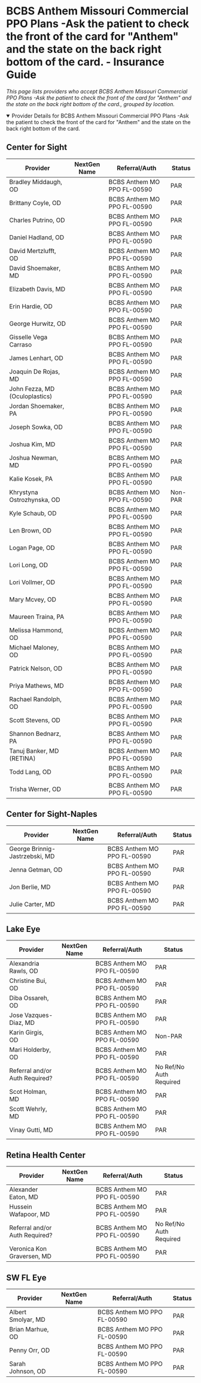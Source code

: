 # BCBS Anthem Missouri Commercial PPO Plans -Ask the patient to check the front of the card for "Anthem" and the state on the back right bottom of the card. - Insurance Guide

*This page lists providers who accept BCBS Anthem Missouri Commercial PPO Plans -Ask the patient to check the front of the card for "Anthem" and the state on the back right bottom of the card., grouped by location.*

<details open><summary>Provider Details for BCBS Anthem Missouri Commercial PPO Plans -Ask the patient to check the front of the card for "Anthem" and the state on the back right bottom of the card.</summary>

## Center for Sight

| Provider | NextGen Name | Referral/Auth | Status |
|----------|-------------|--------------|--------|
| Bradley Middaugh, OD |  | BCBS Anthem MO PPO FL-00590 | PAR |
| Brittany Coyle, OD |  | BCBS Anthem MO PPO FL-00590 | PAR |
| Charles Putrino, OD |  | BCBS Anthem MO PPO FL-00590 | PAR |
| Daniel Hadland, OD |  | BCBS Anthem MO PPO FL-00590 | PAR |
| David Mertzlufft, OD |  | BCBS Anthem MO PPO FL-00590 | PAR |
| David Shoemaker, MD |  | BCBS Anthem MO PPO FL-00590 | PAR |
| Elizabeth Davis, MD |  | BCBS Anthem MO PPO FL-00590 | PAR |
| Erin Hardie, OD |  | BCBS Anthem MO PPO FL-00590 | PAR |
| George Hurwitz, OD |  | BCBS Anthem MO PPO FL-00590 | PAR |
| Gisselle Vega Carraso |  | BCBS Anthem MO PPO FL-00590 | PAR |
| James Lenhart, OD |  | BCBS Anthem MO PPO FL-00590 | PAR |
| Joaquin De Rojas, MD |  | BCBS Anthem MO PPO FL-00590 | PAR |
| John Fezza, MD (Oculoplastics) |  | BCBS Anthem MO PPO FL-00590 | PAR |
| Jordan Shoemaker, PA |  | BCBS Anthem MO PPO FL-00590 | PAR |
| Joseph Sowka, OD |  | BCBS Anthem MO PPO FL-00590 | PAR |
| Joshua Kim, MD |  | BCBS Anthem MO PPO FL-00590 | PAR |
| Joshua Newman, MD |  | BCBS Anthem MO PPO FL-00590 | PAR |
| Kalie Kosek, PA |  | BCBS Anthem MO PPO FL-00590 | PAR |
| Khrystyna Ostrozhynska, OD |  | BCBS Anthem MO PPO FL-00590 | Non-PAR |
| Kyle Schaub, OD |  | BCBS Anthem MO PPO FL-00590 | PAR |
| Len Brown, OD |  | BCBS Anthem MO PPO FL-00590 | PAR |
| Logan Page, OD |  | BCBS Anthem MO PPO FL-00590 | PAR |
| Lori Long, OD |  | BCBS Anthem MO PPO FL-00590 | PAR |
| Lori Vollmer, OD |  | BCBS Anthem MO PPO FL-00590 | PAR |
| Mary Mcvey, OD |  | BCBS Anthem MO PPO FL-00590 | PAR |
| Maureen Traina, PA |  | BCBS Anthem MO PPO FL-00590 | PAR |
| Melissa Hammond, OD |  | BCBS Anthem MO PPO FL-00590 | PAR |
| Michael Maloney, OD |  | BCBS Anthem MO PPO FL-00590 | PAR |
| Patrick Nelson, OD |  | BCBS Anthem MO PPO FL-00590 | PAR |
| Priya Mathews, MD |  | BCBS Anthem MO PPO FL-00590 | PAR |
| Rachael Randolph, OD |  | BCBS Anthem MO PPO FL-00590 | PAR |
| Scott Stevens, OD |  | BCBS Anthem MO PPO FL-00590 | PAR |
| Shannon Bednarz, PA |  | BCBS Anthem MO PPO FL-00590 | PAR |
| Tanuj Banker, MD (RETINA) |  | BCBS Anthem MO PPO FL-00590 | PAR |
| Todd Lang, OD |  | BCBS Anthem MO PPO FL-00590 | PAR |
| Trisha Werner, OD |  | BCBS Anthem MO PPO FL-00590 | PAR |

## Center for Sight-Naples

| Provider | NextGen Name | Referral/Auth | Status |
|----------|-------------|--------------|--------|
| George Brinnig-Jastrzebski, MD |  | BCBS Anthem MO PPO FL-00590 | PAR |
| Jenna Getman, OD |  | BCBS Anthem MO PPO FL-00590 | PAR |
| Jon Berlie, MD |  | BCBS Anthem MO PPO FL-00590 | PAR |
| Julie Carter, MD |  | BCBS Anthem MO PPO FL-00590 | PAR |

## Lake Eye 

| Provider | NextGen Name | Referral/Auth | Status |
|----------|-------------|--------------|--------|
| Alexandria Rawls, OD |  | BCBS Anthem MO PPO FL-00590 | PAR |
| Christine Bui, OD |  | BCBS Anthem MO PPO FL-00590 | PAR |
| Diba Ossareh, OD |  | BCBS Anthem MO PPO FL-00590 | PAR |
| Jose Vazques-Diaz, MD |  | BCBS Anthem MO PPO FL-00590 | PAR |
| Karin Girgis, OD |  | BCBS Anthem MO PPO FL-00590 | Non-PAR |
| Mari Holderby, OD |  | BCBS Anthem MO PPO FL-00590 | PAR |
| Referral and/or Auth Required? |  | BCBS Anthem MO PPO FL-00590 | No Ref/No Auth Required |
| Scot Holman, MD |  | BCBS Anthem MO PPO FL-00590 | PAR |
| Scott Wehrly, MD |  | BCBS Anthem MO PPO FL-00590 | PAR |
| Vinay Gutti, MD |  | BCBS Anthem MO PPO FL-00590 | PAR |

## Retina Health Center

| Provider | NextGen Name | Referral/Auth | Status |
|----------|-------------|--------------|--------|
| Alexander Eaton, MD |  | BCBS Anthem MO PPO FL-00590 | PAR |
| Hussein Wafapoor, MD |  | BCBS Anthem MO PPO FL-00590 | PAR |
| Referral and/or Auth Required? |  | BCBS Anthem MO PPO FL-00590 | No Ref/No Auth Required |
| Veronica Kon Graversen, MD |  | BCBS Anthem MO PPO FL-00590 | PAR |

## SW FL Eye

| Provider | NextGen Name | Referral/Auth | Status |
|----------|-------------|--------------|--------|
| Albert Smolyar, MD |  | BCBS Anthem MO PPO FL-00590 | PAR |
| Brian Marhue, OD |  | BCBS Anthem MO PPO FL-00590 | PAR |
| Penny Orr, OD |  | BCBS Anthem MO PPO FL-00590 | PAR |
| Sarah Johnson, OD |  | BCBS Anthem MO PPO FL-00590 | PAR |

</details>

